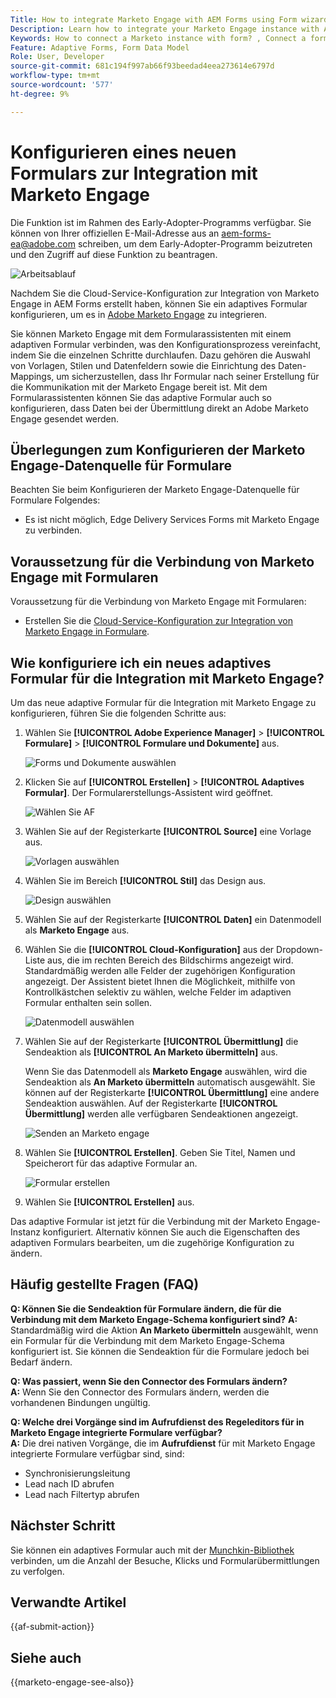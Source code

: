 ```yaml
---
Title: How to integrate Marketo Engage with AEM Forms using Form wizard?
Description: Learn how to integrate your Marketo Engage instance with AEM Forms using form wizard.
Keywords: How to connect a Marketo instance with form? , Connect a form to Marketo, Integrate a form with Marketo Engage, Integrate an Adaptive Form with a Marketo instance.
Feature: Adaptive Forms, Form Data Model
Role: User, Developer
source-git-commit: 681c194f997ab66f93beedad4eea273614e6797d
workflow-type: tm+mt
source-wordcount: '577'
ht-degree: 9%

---
```



# Konfigurieren eines neuen Formulars zur Integration mit Marketo Engage

<span class="preview"> Die Funktion ist im Rahmen des Early-Adopter-Programms verfügbar. Sie können von Ihrer offiziellen E-Mail-Adresse aus an aem-forms-ea@adobe.com schreiben, um dem Early-Adopter-Programm beizutreten und den Zugriff auf diese Funktion zu beantragen. </span>

![Arbeitsablauf](/help/forms/assets/workflow-marketo-4.png)

Nachdem Sie die Cloud-Service-Konfiguration zur Integration von Marketo Engage in AEM Forms erstellt haben, können Sie ein adaptives Formular konfigurieren, um es in [Adobe Marketo Engage](https://experienceleague.adobe.com/en/docs/marketo/using/home) zu integrieren.

Sie können Marketo Engage mit dem Formularassistenten mit einem adaptiven Formular verbinden, was den Konfigurationsprozess vereinfacht, indem Sie die einzelnen Schritte durchlaufen. Dazu gehören die Auswahl von Vorlagen, Stilen und Datenfeldern sowie die Einrichtung des Daten-Mappings, um sicherzustellen, dass Ihr Formular nach seiner Erstellung für die Kommunikation mit der Marketo Engage bereit ist. Mit dem Formularassistenten können Sie das adaptive Formular auch so konfigurieren, dass Daten bei der Übermittlung direkt an Adobe Marketo Engage gesendet werden.

## Überlegungen zum Konfigurieren der Marketo Engage-Datenquelle für Formulare

Beachten Sie beim Konfigurieren der Marketo Engage-Datenquelle für Formulare Folgendes:

* Es ist nicht möglich, Edge Delivery Services Forms mit Marketo Engage zu verbinden.

## Voraussetzung für die Verbindung von Marketo Engage mit Formularen

Voraussetzung für die Verbindung von Marketo Engage mit Formularen:

* Erstellen Sie die [Cloud-Service-Konfiguration zur Integration von Marketo Engage in Formulare](/help/forms/integrate-form-to-marketo-engage.md).

## Wie konfiguriere ich ein neues adaptives Formular für die Integration mit Marketo Engage?

Um das neue adaptive Formular für die Integration mit Marketo Engage zu konfigurieren, führen Sie die folgenden Schritte aus:

1. Wählen Sie **[!UICONTROL Adobe Experience Manager]** > **[!UICONTROL Formulare]** > **[!UICONTROL Formulare und Dokumente]** aus.

   ![Forms und Dokumente auswählen](/help/forms/assets/select-forms.png)

1. Klicken Sie auf **[!UICONTROL Erstellen]** > **[!UICONTROL Adaptives Formular]**. Der Formularerstellungs-Assistent wird geöffnet.

   ![Wählen Sie AF](/help/forms/assets/select-create-forms.png)

1. Wählen Sie auf der Registerkarte **[!UICONTROL Source]** eine Vorlage aus.

   ![Vorlagen auswählen](/help/forms/assets/select-template.png)

1. Wählen Sie im Bereich **[!UICONTROL Stil]** das Design aus.

   ![Design auswählen](/help/forms/assets/select-form-theme.png)


1. Wählen Sie auf der Registerkarte **[!UICONTROL Daten]** ein Datenmodell als **Marketo Engage** aus.

1. Wählen Sie die **[!UICONTROL Cloud-Konfiguration]** aus der Dropdown-Liste aus, die im rechten Bereich des Bildschirms angezeigt wird.
Standardmäßig werden alle Felder der zugehörigen Konfiguration angezeigt. Der Assistent bietet Ihnen die Möglichkeit, mithilfe von Kontrollkästchen selektiv zu wählen, welche Felder im adaptiven Formular enthalten sein sollen.

   ![Datenmodell auswählen](/help/forms/assets/select-marketo-data.png)

1. Wählen Sie auf der Registerkarte **[!UICONTROL Übermittlung]** die Sendeaktion als **[!UICONTROL An Marketo übermitteln]** aus.

   Wenn Sie das Datenmodell als **Marketo Engage** auswählen, wird die Sendeaktion als **An Marketo übermitteln** automatisch ausgewählt. Sie können auf der Registerkarte **[!UICONTROL Übermittlung]** eine andere Sendeaktion auswählen. Auf der Registerkarte **[!UICONTROL Übermittlung]** werden alle verfügbaren Sendeaktionen angezeigt.

   ![Senden an Marketo engage](/help/forms/assets/select-marketo-engage.png)

1. Wählen Sie **[!UICONTROL Erstellen]**. Geben Sie Titel, Namen und Speicherort für das adaptive Formular an.

   ![Formular erstellen](/help/forms/assets/create-marketo-form.png)

1. Wählen Sie **[!UICONTROL Erstellen]** aus.

Das adaptive Formular ist jetzt für die Verbindung mit der Marketo Engage-Instanz konfiguriert. Alternativ können Sie auch die Eigenschaften des adaptiven Formulars bearbeiten, um die zugehörige Konfiguration zu ändern.

## Häufig gestellte Fragen (FAQ)

**Q: Können Sie die Sendeaktion für Formulare ändern, die für die Verbindung mit dem Marketo Engage-Schema konfiguriert sind?**
**A:** Standardmäßig wird die Aktion **An Marketo übermitteln** ausgewählt, wenn ein Formular für die Verbindung mit dem Marketo Engage-Schema konfiguriert ist. Sie können die Sendeaktion für die Formulare jedoch bei Bedarf ändern.


**Q: Was passiert, wenn Sie den Connector des Formulars ändern?**\
**A:** Wenn Sie den Connector des Formulars ändern, werden die vorhandenen Bindungen ungültig.

**Q: Welche drei Vorgänge sind im Aufrufdienst des Regeleditors für in Marketo Engage integrierte Formulare verfügbar?**\
**A:** Die drei nativen Vorgänge, die im **Aufrufdienst** für mit Marketo Engage integrierte Formulare verfügbar sind, sind:
* Synchronisierungsleitung
* Lead nach ID abrufen
* Lead nach Filtertyp abrufen

## Nächster Schritt

Sie können ein adaptives Formular auch mit der [Munchkin-Bibliothek](https://experienceleague.adobe.com/en/docs/marketo/using/product-docs/administration/setup/munchkin) verbinden, um die Anzahl der Besuche, Klicks und Formularübermittlungen zu verfolgen.

## Verwandte Artikel

{{af-submit-action}}

## Siehe auch

{{marketo-engage-see-also}}
